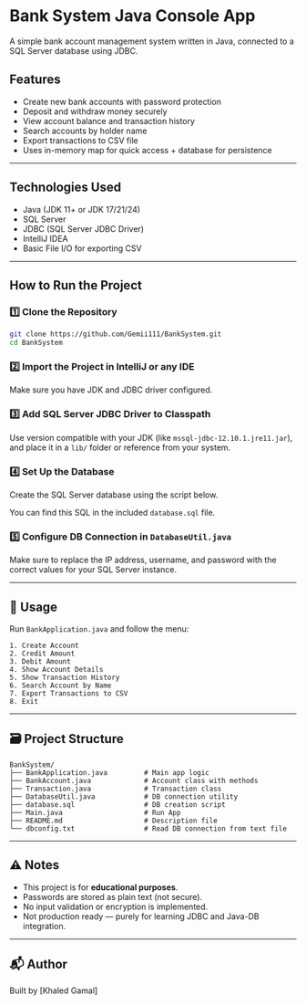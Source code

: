 
#  Bank System Java Console App

A simple bank account management system written in Java, connected to a SQL Server database using JDBC.

## Features

-  Create new bank accounts with password protection
-  Deposit and withdraw money securely
-  View account balance and transaction history
-  Search accounts by holder name
-  Export transactions to CSV file
-  Uses in-memory map for quick access + database for persistence

---

##  Technologies Used

- Java (JDK 11+ or JDK 17/21/24)
- SQL Server
- JDBC (SQL Server JDBC Driver)
- IntelliJ IDEA
- Basic File I/O for exporting CSV

---

##  How to Run the Project

### 1️⃣ Clone the Repository

```bash
git clone https://github.com/Gemii111/BankSystem.git
cd BankSystem
```

### 2️⃣ Import the Project in IntelliJ or any IDE

Make sure you have JDK and JDBC driver configured.

### 3️⃣ Add SQL Server JDBC Driver to Classpath

Use version compatible with your JDK (like `mssql-jdbc-12.10.1.jre11.jar`), and place it in a `lib/` folder or reference from your system.

### 4️⃣ Set Up the Database

Create the SQL Server database using the script below.

You can find this SQL in the included `database.sql` file.

### 5️⃣ Configure DB Connection in `DatabaseUtil.java`

Make sure to replace the IP address, username, and password with the correct values for your SQL Server instance.


---

## 🧪 Usage

Run `BankApplication.java` and follow the menu:

```
1. Create Account
2. Credit Amount
3. Debit Amount
4. Show Account Details
5. Show Transaction History
6. Search Account by Name
7. Export Transactions to CSV
8. Exit
```

---

## 🗃️ Project Structure

```
BankSystem/
├── BankApplication.java         # Main app logic
├── BankAccount.java             # Account class with methods
├── Transaction.java             # Transaction class
├── DatabaseUtil.java            # DB connection utility
├── database.sql                 # DB creation script
├── Main.java                    # Run App
├── README.md                    # Description file
└── dbconfig.txt                 # Read DB connection from text file
```

---

## ⚠️ Notes

- This project is for **educational purposes**.
- Passwords are stored as plain text (not secure).
- No input validation or encryption is implemented.
- Not production ready — purely for learning JDBC and Java-DB integration.

---

## 📬 Author

Built by [Khaled Gamal]
